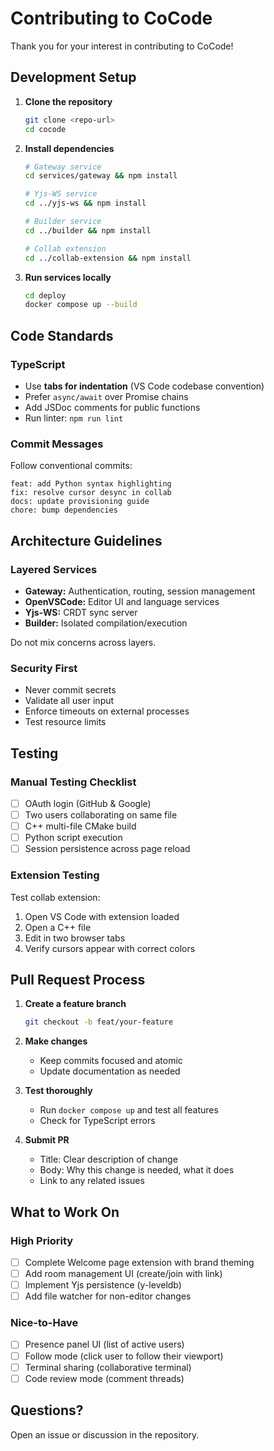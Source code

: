 # Contributing to CoCode

Thank you for your interest in contributing to CoCode!

## Development Setup

1. **Clone the repository**
   ```bash
   git clone <repo-url>
   cd cocode
   ```

2. **Install dependencies**
   ```bash
   # Gateway service
   cd services/gateway && npm install

   # Yjs-WS service
   cd ../yjs-ws && npm install

   # Builder service
   cd ../builder && npm install

   # Collab extension
   cd ../collab-extension && npm install
   ```

3. **Run services locally**
   ```bash
   cd deploy
   docker compose up --build
   ```

## Code Standards

### TypeScript

- Use **tabs for indentation** (VS Code codebase convention)
- Prefer `async/await` over Promise chains
- Add JSDoc comments for public functions
- Run linter: `npm run lint`

### Commit Messages

Follow conventional commits:

```
feat: add Python syntax highlighting
fix: resolve cursor desync in collab
docs: update provisioning guide
chore: bump dependencies
```

## Architecture Guidelines

### Layered Services

- **Gateway:** Authentication, routing, session management
- **OpenVSCode:** Editor UI and language services
- **Yjs-WS:** CRDT sync server
- **Builder:** Isolated compilation/execution

Do not mix concerns across layers.

### Security First

- Never commit secrets
- Validate all user input
- Enforce timeouts on external processes
- Test resource limits

## Testing

### Manual Testing Checklist

- [ ] OAuth login (GitHub & Google)
- [ ] Two users collaborating on same file
- [ ] C++ multi-file CMake build
- [ ] Python script execution
- [ ] Session persistence across page reload

### Extension Testing

Test collab extension:

1. Open VS Code with extension loaded
2. Open a C++ file
3. Edit in two browser tabs
4. Verify cursors appear with correct colors

## Pull Request Process

1. **Create a feature branch**
   ```bash
   git checkout -b feat/your-feature
   ```

2. **Make changes**
   - Keep commits focused and atomic
   - Update documentation as needed

3. **Test thoroughly**
   - Run `docker compose up` and test all features
   - Check for TypeScript errors

4. **Submit PR**
   - Title: Clear description of change
   - Body: Why this change is needed, what it does
   - Link to any related issues

## What to Work On

### High Priority

- [ ] Complete Welcome page extension with brand theming
- [ ] Add room management UI (create/join with link)
- [ ] Implement Yjs persistence (y-leveldb)
- [ ] Add file watcher for non-editor changes

### Nice-to-Have

- [ ] Presence panel UI (list of active users)
- [ ] Follow mode (click user to follow their viewport)
- [ ] Terminal sharing (collaborative terminal)
- [ ] Code review mode (comment threads)

## Questions?

Open an issue or discussion in the repository.
